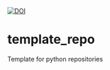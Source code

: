 [![DOI](https://zenodo.org/badge/370470893.svg)](https://zenodo.org/badge/latestdoi/370470893)

# template_repo
Template for python repositories

